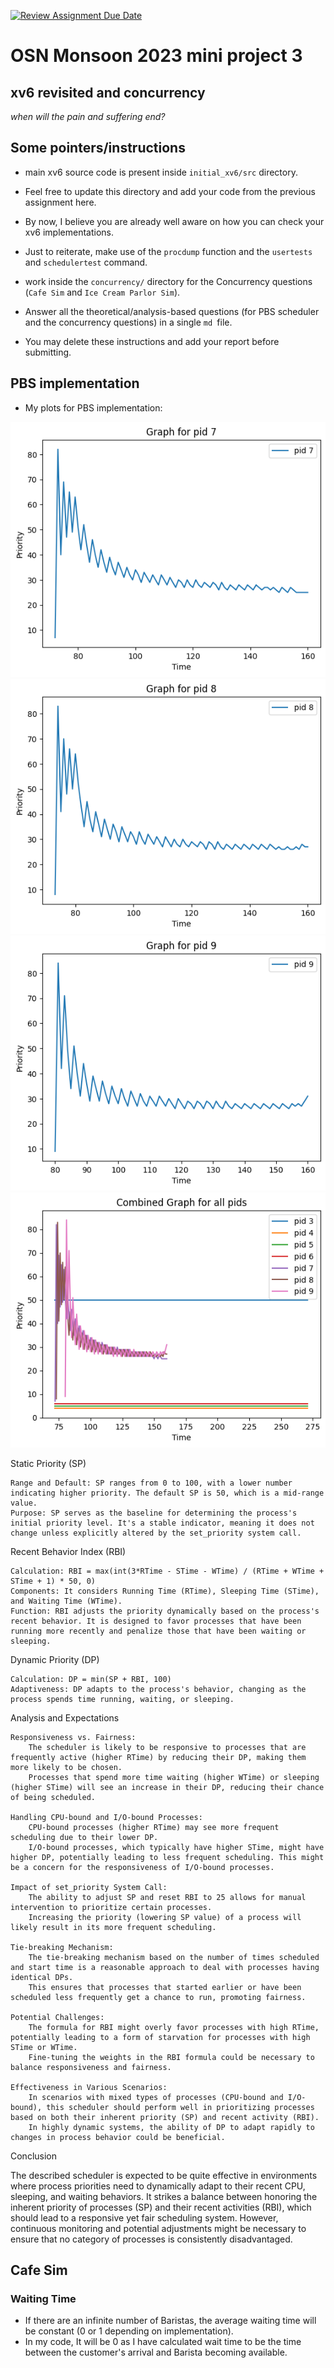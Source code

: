 [![Review Assignment Due Date](https://classroom.github.com/assets/deadline-readme-button-24ddc0f5d75046c5622901739e7c5dd533143b0c8e959d652212380cedb1ea36.svg)](https://classroom.github.com/a/JH3nieSp)
# OSN Monsoon 2023 mini project 3
## xv6 revisited and concurrency

*when will the pain and suffering end?*

## Some pointers/instructions
- main xv6 source code is present inside `initial_xv6/src` directory.
- Feel free to update this directory and add your code from the previous assignment here.
- By now, I believe you are already well aware on how you can check your xv6 implementations. 
- Just to reiterate, make use of the `procdump` function and the `usertests` and `schedulertest` command.
- work inside the `concurrency/` directory for the Concurrency questions (`Cafe Sim` and `Ice Cream Parlor Sim`).

- Answer all the theoretical/analysis-based questions (for PBS scheduler and the concurrency questions) in a single `md `file.
- You may delete these instructions and add your report before submitting. 

## PBS implementation
- My plots for PBS implementation:


<img src="output4.png">
<img src="output3.png">
<img src="output2.png">
<img src="output.png">

Static Priority (SP)

    Range and Default: SP ranges from 0 to 100, with a lower number indicating higher priority. The default SP is 50, which is a mid-range value.
    Purpose: SP serves as the baseline for determining the process's initial priority level. It's a stable indicator, meaning it does not change unless explicitly altered by the set_priority system call.

Recent Behavior Index (RBI)

    Calculation: RBI = max(int(3*RTime - STime - WTime) / (RTime + WTime + STime + 1) * 50, 0)
    Components: It considers Running Time (RTime), Sleeping Time (STime), and Waiting Time (WTime).
    Function: RBI adjusts the priority dynamically based on the process's recent behavior. It is designed to favor processes that have been running more recently and penalize those that have been waiting or sleeping.

Dynamic Priority (DP)

    Calculation: DP = min(SP + RBI, 100)
    Adaptiveness: DP adapts to the process's behavior, changing as the process spends time running, waiting, or sleeping.

Analysis and Expectations

    Responsiveness vs. Fairness:
        The scheduler is likely to be responsive to processes that are frequently active (higher RTime) by reducing their DP, making them more likely to be chosen.
        Processes that spend more time waiting (higher WTime) or sleeping (higher STime) will see an increase in their DP, reducing their chance of being scheduled.

    Handling CPU-bound and I/O-bound Processes:
        CPU-bound processes (higher RTime) may see more frequent scheduling due to their lower DP.
        I/O-bound processes, which typically have higher STime, might have higher DP, potentially leading to less frequent scheduling. This might be a concern for the responsiveness of I/O-bound processes.

    Impact of set_priority System Call:
        The ability to adjust SP and reset RBI to 25 allows for manual intervention to prioritize certain processes.
        Increasing the priority (lowering SP value) of a process will likely result in its more frequent scheduling.

    Tie-breaking Mechanism:
        The tie-breaking mechanism based on the number of times scheduled and start time is a reasonable approach to deal with processes having identical DPs.
        This ensures that processes that started earlier or have been scheduled less frequently get a chance to run, promoting fairness.

    Potential Challenges:
        The formula for RBI might overly favor processes with high RTime, potentially leading to a form of starvation for processes with high STime or WTime.
        Fine-tuning the weights in the RBI formula could be necessary to balance responsiveness and fairness.

    Effectiveness in Various Scenarios:
        In scenarios with mixed types of processes (CPU-bound and I/O-bound), this scheduler should perform well in prioritizing processes based on both their inherent priority (SP) and recent activity (RBI).
        In highly dynamic systems, the ability of DP to adapt rapidly to changes in process behavior could be beneficial.

Conclusion

The described scheduler is expected to be quite effective in environments where process priorities need to dynamically adapt to their recent CPU, sleeping, and waiting behaviors. It strikes a balance between honoring the inherent priority of processes (SP) and their recent activities (RBI), which should lead to a responsive yet fair scheduling system. However, continuous monitoring and potential adjustments might be necessary to ensure that no category of processes is consistently disadvantaged.

## Cafe Sim

### Waiting Time
- If there are an infinite number of Baristas, the average waiting time will be constant (0 or 1 depending on implementation).
- In my code, It will be 0 as I have calculated wait time to be the time between the customer's arrival and Barista becoming available.


